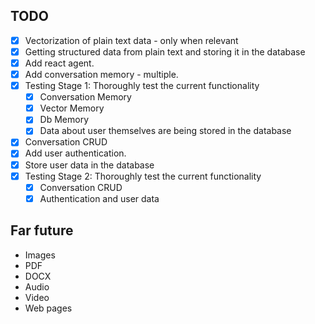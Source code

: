 ## TODO

- [x] Vectorization of plain text data - only when relevant
- [x] Getting structured data from plain text and storing it in the database
- [x] Add react agent.
- [x] Add conversation memory - multiple.
- [x] Testing Stage 1: Thoroughly test the current functionality
  - [x] Conversation Memory
  - [x] Vector Memory
  - [x] Db Memory
  - [x] Data about user themselves are being stored in the database
- [x] Conversation CRUD
- [x] Add user authentication.
- [x] Store user data in the database
- [x] Testing Stage 2: Thoroughly test the current functionality
  - [x] Conversation CRUD
  - [x] Authentication and user data

## Far future

- Images
- PDF
- DOCX
- Audio
- Video
- Web pages
